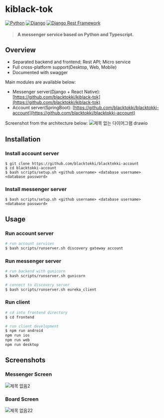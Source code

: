 # kiblack-tok
[![Python](https://img.shields.io/badge/python-3.6.9-blue.svg?style=flat-square)](https://www.python.org/downloads/release/python-362/)
[![Django](https://img.shields.io/badge/django-3.2.16-blue.svg?style=flat-square)](https://www.djangoproject.com/)
[![Django Rest Framework](https://img.shields.io/badge/django_rest_framework-3.11.0-blue.svg?style=flat-square)](http://www.django-rest-framework.org/)

> #### A messenger service based on Python and Typescript.

## Overview

+ Separated backend and frontend; Rest API; Micro service
+ Full cross-platform support(Desktop, Web, Mobile)
+ Documented with swagger

Main modules are available below:

+ Messenger server(Django + React Native): [https://github.com/blacktokki/kiblack-tok](https://github.com/blacktokki/kiblack-tok)
+ Account server(SpringBoot): [https://github.com/blacktokki/blacktokki-account](https://github.com/blacktokki/blacktokki-account)

Screenshot from the architecture below:
![제목 없는 다이어그램 drawio](https://user-images.githubusercontent.com/39031723/214096215-32210842-d719-46a8-aff2-4fdcfff1e5a3.png)

## Installation
### Install account server
    $ git clone https://github.com/blacktokki/blacktokki-account
    $ cd blacktokki-account
    $ bash scripts/setup.sh <github username> <database username> <database password>
### Install messenger server
    $ bash scripts/setup.sh <github username> <database username> <database password>

## Usage
### Run account server
```sh
# run account services
$ bash scripts/runserver.sh discovery gateway account
```
### Run messenger server
```sh
# run backend with gunicorn
$ bash scripts/runserver.sh gunicorn

# connect to discovery server
$ bash scripts/runserver.sh eureka_client
```
### Run client
```sh
# cd into frontend directory
$ cd frontend

# run client development
$ npm run android
npm run ios
npm run web
npm run desktop
```

## Screenshots
### Messenger Screen
![제목 없음2](https://user-images.githubusercontent.com/39031723/214096452-1061190e-c738-422f-bfc1-b0a8ec9edeaf.png)
### Board Screen
![제목 없음22](https://user-images.githubusercontent.com/39031723/214096456-15c7c147-fb68-4b42-8346-af43b0ae4892.png)


<!-- ### Read More -->
